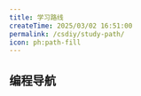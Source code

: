 ```yaml
---
title: 学习路线
createTime: 2025/03/02 16:51:00
permalink: /csdiy/study-path/
icon: ph:path-fill
---
```


## 编程导航
<LinkCard icon="solar:code-line-duotone" href="https://www.codefather.cn/course/1789189862986850306" title="编程导航" ></LinkCard>
